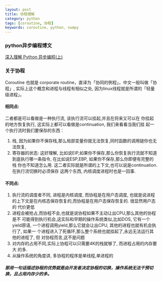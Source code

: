 ```yaml
---
layout: post
title: 协程理解
category: python
tags: [coroutine, 协程]
keywords: coroutine, python, numpy
---
```


### python异步编程博文
[深入理解 Python 异步编程(上)](http://python.jobbole.com/88291/)

### 关于协程
Coroutine 也就是 corporate routine，直译为「协同的例程」，中文一般叫做「协程」, 实际上这个概念和进程与线程有相似之处, 因为linux线程就是所谓的「轻量级进程」。

#### 相同点:

二者都是可以看做是一种执行流, 该执行流可以挂起,并且在将来又可以在 你挂起的地方恢复执行, 这实际上都可以看做是continuation, 我们来看看当我们挂 起一个执行流时我们要保存的东西：
1. 栈, 因为如果你不保存栈,那么局部变量你就无法恢复,同时函数的调用链你也无 法恢复,
2. 寄存器的状态: 这好理解, 比如说EIP,如果你不保存,那么你恢复执行流就不知道 到底执行哪一条指令, 在比如说ESP,EBP, 如果你不保存,那么你即便有完整的栈 你也不知道怎么用. 这二者实际就是所谓的上下文,也可以说是continuation. 在执行流切换时必须保存 这两个东西, 内核调度进程时也是一回事.
#### 不同点:
1. 执行流的调度者不同, 进程是内核调度, 而协程是在用户态调度, 也就是说进程 的上下文是在内核态保存恢复的,而协程是在用户态保存恢复的. 很显然用户态的 代价更低
2. 进程会被抢占,而协程不会,也就是说协程如果不主动让出CPU,那么其他的协程是不 可能得到执行机会,这实际和早期的操作系统类似,比如DOS, 它有一个yield原语, 一个进程调用yield,那么它就会让出CPU, 其他的进程也就有机会执行了, 如果一 个进程进入了死循环,那么整个系统也就挂起了,永远无法运行其他的进程了, 但 对协程而言,这不是问题
3. 对内存的占用不同,实际上协程可以只需要4K的栈就够了, 而进程占用的内存要大 的多.
4. 从操作系统的角度讲, 多协程的程序是单线程,单进程的

##### 那用一句话描述协程的优势就是由开发者决定协程的切换，操作系统无法干预切换，且占用内存少的多。